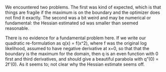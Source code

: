 We encountered two problems. The first was kind of expected, which is that things are fragile if the maximum is on the boundary and the optimizer does not find it exactly. The second was a bit weird and may be numerical or fundamental: the Hessian estimated sd was smaller than seemed reasonable.

There is no evidence for a fundamental problem here. If we write our quadratic re-formulation as q(x) = f(x^2), where f was the original log likelihood, assumed to have negative derivative at x=0, so that that the boundary is the maximum for the domain, then q is an even function with 0 first and third derivatives, and should give a beautiful parabola with q”(0) = 2f'(0). As it seems to; not clear why the Hessian estimate seems off.
